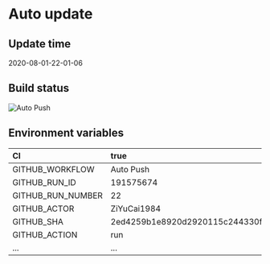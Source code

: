 ﻿# Auto update

## Update time

2020-08-01-22-01-06

## Build status

![Auto Push](https://github.com/ZiYuCai1984/Rustle.fmLuWorks.Automation.DailyPush/workflows/Auto%20Push/badge.svg)

## Environment variables

| CI  | true  |
| :------------ | :------------ |
| GITHUB_WORKFLOW	|  Auto Push |
| GITHUB_RUN_ID	|  191575674 |
| GITHUB_RUN_NUMBER	|  22 |
| GITHUB_ACTOR	|  ZiYuCai1984 |
| GITHUB_SHA	|  2ed4259b1e8920d2920115c244330fcec02bfb62 |
| GITHUB_ACTION	|  run |
| ... |...|
